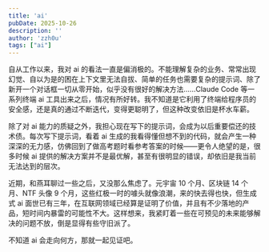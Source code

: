 ```yaml
---
title: 'ai'
pubDate: 2025-10-26
description: ''
author: 'zzh0u'
tags: ["ai"]
---
```


自从工作以来，我对 ai 的看法一直是偏消极的。不能理解复杂的业务、常常出现幻觉、自以为是的困在上下文里无法自拔、简单的任务也需要复杂的提示词、除了新开一个对话框一切从零开始，似乎没有很好的解决方法......Claude Code 等一系列终端 ai 工具出来之后，情况有所好转。我不知道是它利用了终端给程序员的安全感，还是真的通过不断迭代，变得更聪明了，但这种改变依旧是杯水车薪。

除了对 ai 能力的质疑之外，我担心现在写下的提示词，会成为以后重要偿还的技术债。每次写下提示词，看着 ai 生成的我看得懂但想不到的代码，就会产生一种深深的无力感，仿佛回到了做高考题时看参考答案的时候——更令人绝望的是，很多时候 ai 提供的解决方案并不是最优解，甚至有很明显的错误，却依旧是我当前无法达到的层次。

近期，和燕耳聊过一些之后，又没那么焦虑了。元宇宙 10 个月、区块链 14 个月、NTF 头像 9 个月，这些红极一时的噱头就像浪潮，来的快去得也快，但生成式 ai 面世已有三年，在互联网领域已经算是证明了价值，并且有不少落地的产品，短时间内暴雷的可能性不大。这样想来，我紧盯着一些在可预见的未来能够解决的问题不放，倒是显得有些守旧派了。

不知道 ai 会走向何方，那就一起见证吧。